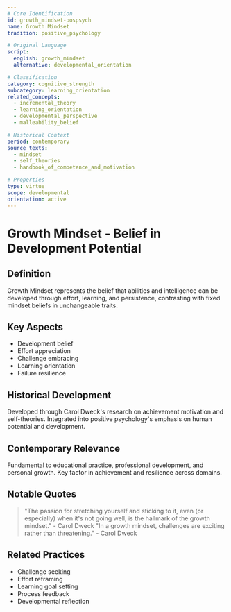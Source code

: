 ```yaml
---
# Core Identification
id: growth_mindset-pospsych
name: Growth Mindset
tradition: positive_psychology

# Original Language
script:
  english: growth_mindset
  alternative: developmental_orientation

# Classification
category: cognitive_strength
subcategory: learning_orientation
related_concepts:
  - incremental_theory
  - learning_orientation
  - developmental_perspective
  - malleability_belief

# Historical Context
period: contemporary
source_texts:
  - mindset
  - self_theories
  - handbook_of_competence_and_motivation

# Properties
type: virtue
scope: developmental
orientation: active
---
```


# Growth Mindset - Belief in Development Potential

## Definition
Growth Mindset represents the belief that abilities and intelligence can be developed through effort, learning, and persistence, contrasting with fixed mindset beliefs in unchangeable traits.

## Key Aspects
- Development belief
- Effort appreciation
- Challenge embracing
- Learning orientation
- Failure resilience

## Historical Development
Developed through Carol Dweck's research on achievement motivation and self-theories. Integrated into positive psychology's emphasis on human potential and development.

## Contemporary Relevance
Fundamental to educational practice, professional development, and personal growth. Key factor in achievement and resilience across domains.

## Notable Quotes
> "The passion for stretching yourself and sticking to it, even (or especially) when it's not going well, is the hallmark of the growth mindset." - Carol Dweck
> "In a growth mindset, challenges are exciting rather than threatening." - Carol Dweck

## Related Practices
- Challenge seeking
- Effort reframing
- Learning goal setting
- Process feedback
- Developmental reflection